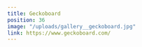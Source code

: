 ```yaml
---
title: Geckoboard
position: 36
image: "/uploads/gallery__geckoboard.jpg"
link: https://www.geckoboard.com/
---
```


